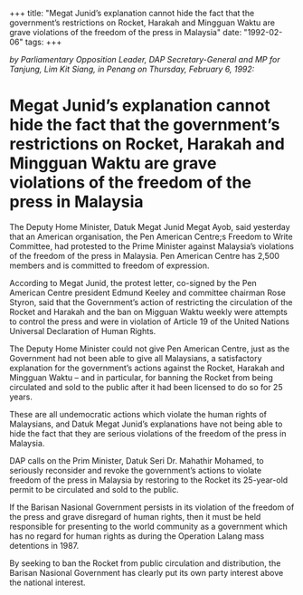 +++ 
title: "Megat Junid’s explanation cannot hide the fact that the government’s restrictions on Rocket, Harakah and Mingguan Waktu are grave violations of the freedom of the press in Malaysia"
date: "1992-02-06"
tags:
+++

_by Parliamentary Opposition Leader, DAP Secretary-General and MP for Tanjung, Lim Kit Siang, in Penang on Thursday, February 6, 1992:_

# Megat Junid’s explanation cannot hide the fact that the government’s restrictions on Rocket, Harakah and Mingguan Waktu are grave violations of the freedom of the press in Malaysia

The Deputy Home Minister, Datuk Megat Junid Megat Ayob, said yesterday that an American organisation, the Pen American Centre;s Freedom to Write Committee, had protested to the Prime Minister against Malaysia’s violations of the freedom of the press in Malaysia. Pen American Centre has 2,500 members and is committed to freedom of expression.</u>

According to Megat Junid, the protest letter, co-signed by the Pen American Centre president Edmund Keeley and committee chairman Rose Styron, said that the Government’s action of restricting the circulation of the Rocket and Harakah and the ban on Migguan Waktu weekly were attempts to control the press and were in violation of Article 19 of the United Nations Universal Declaration of Human Rights.


The Deputy Home Minister could not give Pen American Centre, just as the Government had not been able to give all Malaysians, a satisfactory explanation for the government’s actions against the Rocket, Harakah and Mingguan Waktu – and in particular, for banning the Rocket from being circulated and sold to the public after it had been licensed to do so for 25 years.

These are all undemocratic actions which violate the human rights of Malaysians, and Datuk Megat Junid’s explanations have not being able to hide the fact that they are serious violations of the freedom of the press in Malaysia.

DAP calls on the Prim Minister, Datuk Seri Dr. Mahathir Mohamed, to seriously reconsider and revoke the government’s actions to violate freedom of the press in Malaysia by restoring to the Rocket its 25-year-old permit to be circulated and sold to the public.

If the Barisan Nasional Government persists in its violation of the freedom of the press and grave disregard of human rights, then it must be held responsible for presenting to the world community as a government which has no regard for human rights as during the Operation Lalang mass detentions in 1987.

By seeking to ban the Rocket from public circulation and distribution, the Barisan Nasional Government has clearly put its own party interest above the national interest.
 
